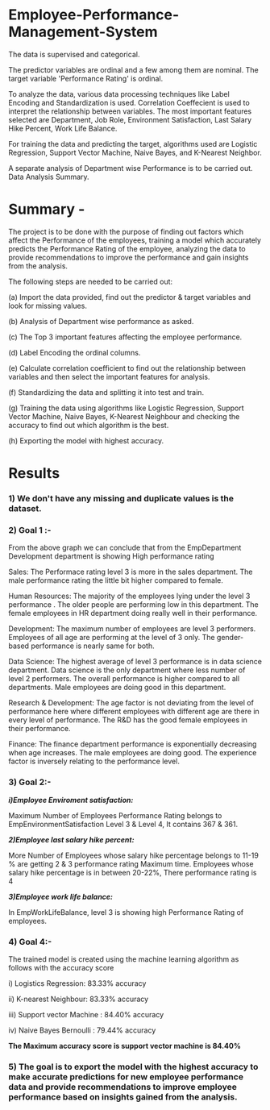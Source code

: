  # Employee-Performance-Management-System

The data is supervised and categorical.

The predictor variables are ordinal and a few among them are nominal. The target variable 'Performance Rating' is ordinal.

To analyze the data, various data processing techniques like Label Encoding and Standardization is used. Correlation Coeffecient is used to interpret the relationship between variables. The most important features selected are Department, Job Role, Environment Satisfaction, Last Salary Hike Percent, Work Life Balance.

For training the data and predicting the target, algorithms used are Logistic Regression, Support Vector Machine, Naive Bayes, and K-Nearest Neighbor.

A separate analysis of Department wise Performance is to be carried out. Data Analysis Summary.

# Summary -

The project is to be done with the purpose of finding out factors which affect the Performance of the employees, training a model which accurately predicts the Performance Rating of the employee, analyzing the data to provide recommendations to improve the performance and gain insights from the analysis.

The following steps are needed to be carried out:

(a) Import the data provided, find out the predictor & target variables and look for missing values.

(b) Analysis of Department wise performance as asked.

(c) The Top 3 important features affecting the employee performance.

(d) Label Encoding the ordinal columns.

(e) Calculate correlation coefficient to find out the relationship between variables and then select the important features for analysis.

(f) Standardizing the data and splitting it into test and train.

(g) Training the data using algorithms like Logistic Regression, Support Vector Machine, Naive Bayes, K-Nearest Neighbour and checking the accuracy to find out which algorithm is the best.

(h) Exporting the model with highest accuracy.


# Results

### __1)__ We don't have any missing and duplicate values is the dataset.

### __2) Goal 1 :-__  

From the above graph we can conclude that from the EmpDepartment Development department is showing High performance rating

Sales: The Performace rating level 3 is more in the sales department. The male performance rating the little bit higher compared to female.

Human Resources: The majority of the employees lying under the level 3 performance . The older people are performing low in this department. The female employees in HR department doing really well in their performance.

Development: The maximum number of employees are level 3 performers. Employees of all age are performing at the level of 3 only. The gender-based performance is nearly same for both.

Data Science: The highest average of level 3 performance is in data science department. Data science is the only department where less number of level 2 performers. The overall performance is higher compared to all departments. Male employees are doing good in this department.

Research & Development: The age factor is not deviating from the level of performance here where different employees with different age are there in every level of performance. The R&D has the good female employees in their performance.

Finance: The finance department performance is exponentially decreasing when age increases. The male employees are doing good. The experience factor is inversely relating to the performance level.

### __3) Goal 2:-__

***i)Employee Enviroment satisfaction:***

Maximum Number of Employees Performance Rating belongs to EmpEnvironmentSatisfaction Level 3 & Level 4, It contains 367 & 361.

***2)Employee last salary hike percent:***

More Number of Employees whose salary hike percentage belongs to 11-19 % are getting 2 & 3 performance rating Maximum time. Employees whose salary hike percentage is in between 20-22%, There performance rating is 4

***3)Employee work life balance:***

In EmpWorkLifeBalance, level 3 is showing high Performance Rating of employees.

### __4) Goal 4:-__

The trained model is created using the machine learning algorithm as follows with the accuracy score

i) Logistics Regression: 83.33% accuracy

ii) K-nearest Neighbour: 83.33% accuracy

iii) Support vector Machine : 84.40% accuracy

iv) Naive Bayes Bernoulli : 79.44% accuracy

__The Maximum accuracy score is support vector machine is 84.40%__

### __5)__ The goal is to export the model with the highest accuracy to make accurate predictions for new employee performance data and provide recommendations to improve employee performance based on insights gained from the analysis.

